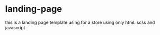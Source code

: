 # landing-page
this is  a landing page template using for a store using only html. scss and javascript
